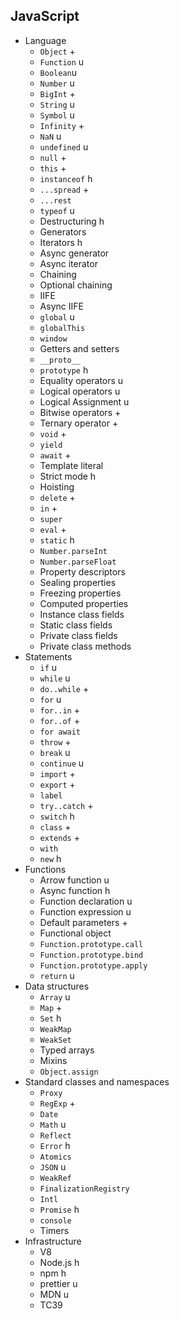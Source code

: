 ## JavaScript

- Language
  - `Object` +
  - `Function` u
  - `Boolean`u
  - `Number` u
  - `BigInt` +
  - `String` u
  - `Symbol` u
  - `Infinity` +
  - `NaN` u
  - `undefined` u
  - `null` +
  - `this` +
  - `instanceof` h
  - `...spread` +
  - `...rest`
  - `typeof` u
  - Destructuring h
  - Generators
  - Iterators h
  - Async generator
  - Async iterator
  - Chaining
  - Optional chaining
  - IIFE
  - Async IIFE
  - `global` u
  - `globalThis`
  - `window`
  - Getters and setters
  - `__proto__`
  - `prototype` h
  - Equality operators u
  - Logical operators u
  - Logical Assignment u
  - Bitwise operators +
  - Ternary operator +
  - `void` +
  - `yield`
  - `await` +
  - Template literal
  - Strict mode h
  - Hoisting
  - `delete` +
  - `in` +
  - `super`
  - `eval` +
  - `static` h
  - `Number.parseInt`
  - `Number.parseFloat`
  - Property descriptors
  - Sealing properties
  - Freezing properties
  - Computed properties
  - Instance class fields
  - Static class fields
  - Private class fields
  - Private class methods
- Statements
  - `if` u
  - `while` u
  - `do..while` +
  - `for` u
  - `for..in` +
  - `for..of` +
  - `for await` 
  - `throw` +
  - `break` u
  - `continue` u
  - `import` +
  - `export` +
  - `label`
  - `try..catch` +
  - `switch` h
  - `class` +
  - `extends` +
  - `with`
  - `new` h
- Functions
  - Arrow function u
  - Async function h
  - Function declaration u
  - Function expression u
  - Default parameters +
  - Functional object
  - `Function.prototype.call`
  - `Function.prototype.bind`
  - `Function.prototype.apply`
  - `return` u
- Data structures
  - `Array` u
  - `Map` +
  - `Set` h
  - `WeakMap`
  - `WeakSet`
  - Typed arrays
  - Mixins
  - `Object.assign`
- Standard classes and namespaces
  - `Proxy`
  - `RegExp` +
  - `Date`
  - `Math` u
  - `Reflect`
  - `Error` h
  - `Atomics`
  - `JSON` u
  - `WeakRef`
  - `FinalizationRegistry`
  - `Intl`
  - `Promise` h
  - `console`
  - Timers
- Infrastructure
  - V8
  - Node.js h
  - npm h
  - prettier u
  - MDN u
  - TC39
